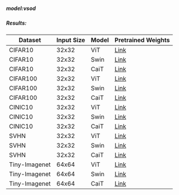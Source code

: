 ##### model:vsod

##### Results:
|Dataset|	Input Size	|Model|	Pretrained Weights|
|------------|-------------|-------------|--------------|
|CIFAR10  |	32x32  |	ViT  |	[<u>Link</u>](https://pan.baidu.com/s/1ufTC4vnTfkE9Xqz63ePrxg?pwd=vsod)  |
|CIFAR10   |	32x32   |	Swin  |	[<u>Link</u>](https://pan.baidu.com/s/16WfcnpSRmUNWNTcv8LzlQw?pwd=vsod)  |
|CIFAR10	|32x32|	CaiT|	[<u>Link</u>](https://pan.baidu.com/s/1m_2NBljj5qydBHCKk4WHdw?pwd=vsod)|
|CIFAR100|	32x32|	ViT|	[<u>Link</u>](https://pan.baidu.com/s/1zyUY7U5CCOdlm3t2zV3eBQ?pwd=vsod)|
|CIFAR100|	32x32|	Swin|	[<u>Link</u>](https://pan.baidu.com/s/1YwLlbLG9ANbT9jS2xvnDXg?pwd=vsod)|
|CIFAR100|	32x32|	CaiT|	[<u>Link</u>](https://pan.baidu.com/s/1kpQpjJuLBmj_9V4FkKQKrw?pwd=vsod)|
|CINIC10|	32x32|	ViT|	[<u>Link</u>](https://pan.baidu.com/s/1DvCa938W0IJSgyn3OLFVjA?pwd=vsod)|
|CINIC10|	32x32|	Swin|	[<u>Link</u>](https://pan.baidu.com/s/1rgsX_WJFCEtQsKEcRRvUTw?pwd=vsod)|
|CINIC10|	32x32|	CaiT|	[<u>Link</u>](https://pan.baidu.com/s/1_QHAzdOEXpdFLiMsvp82Mw?pwd=vsod)|
|SVHN|	32x32|	ViT|	    [<u>Link</u>](https://pan.baidu.com/s/1i7v1coT21-25fH0X7rFJFQ?pwd=vsod)|
|SVHN|	32x32|	Swin|	[<u>Link</u>](https://pan.baidu.com/s/1ozG7_Bhl0b8_yUWVcpR2Ww?pwd=vsod)|
|SVHN|	32x32|	CaiT|	[<u>Link</u>](https://pan.baidu.com/s/14lbDlzg2gBxTW0sn5nhPKg?pwd=vsod)|
|Tiny-Imagenet|	64x64|	ViT|	[<u>Link</u>](https://pan.baidu.com/s/18j7FGOooOHS95-wtq7nsxw?pwd=vsod)|
|Tiny-Imagenet|	64x64|	Swin|	[<u>Link</u>](https://pan.baidu.com/s/1F76hBPvnXwgzSXqUzOpAdg?pwd=vsod)|
|Tiny-Imagenet|	64x64|	CaiT|	[<u>Link</u>](https://pan.baidu.com/s/1mjVWP9wgK2SRFR-hAuj7zQ?pwd=vsod)|